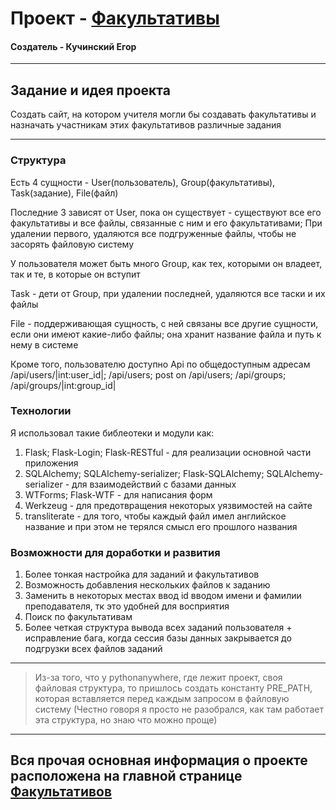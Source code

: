 # Проект - [Факультативы](http://supercereal.pythonanywhere.com)
#### Создатель - Кучинский Егор

----------------------------------------------------------------------------------------------------------------------------------------
## Задание и идея проекта
Создать сайт, на котором учителя могли бы создавать факультативы и назначать участникам этих факультативов различные задания

----------------------------------------------------------------------------------------------------------------------------------------
### Структура
Есть 4 сущности - User(пользователь), Group(факультативы), Task(задание), File(файл)

Последние 3 зависят от User, пока он существует - существуют все его факультативы и все файлы, связанные с ним и его факультативами; 
При удалении первого, удаляются все подгруженные файлы, чтобы не засорять файловую систему

У пользователя может быть много Group, как тех, которыми он владеет, так и те, в которые он вступит

Task - дети от Group, при удалении последней, удаляются все таски и их файлы

File - поддерживающая сущность, с ней связаны все другие сущности, если они имеют какие-либо файлы;
       она хранит название файла и путь к нему в системе

Кроме того, пользователю доступно Api по общедоступным адресам /api/users/|int:user_id|; /api/users; post on /api/users; /api/groups; /api/groups/|int:group_id|

### Технологии
Я использовал такие библеотеки и модули как:
1) Flask; Flask-Login; Flask-RESTful - для реализации основной части приложения
2) SQLAlchemy; SQLAlchemy-serializer; Flask-SQLAlchemy; SQLAlchemy-serializer - для взаимодействий с базами данных
3) WTForms; Flask-WTF - для написания форм
4) Werkzeug - для предотвращения некоторых уязвимостей на сайте
5) transliterate - для того, чтобы каждый файл имел английское название и при этом не терялся смысл его прошлого названия

### Возможности для доработки и развития
1) Более тонкая настройка для заданий и факультативов
3) Возможность добавления нескольких файлов к заданию
2) Заменить в некоторых местах ввод id вводом имени и фамилии преподавателя, тк это удобней для восприятия
4) Поиск по факультативам
5) Более четкая структура вывода всех заданий пользователя + исправление бага, когда сессия базы данных закрывается до подгрузки всех файлов заданий

----------------------------------------------------------------------------------------------------------------------------------------
> Из-за того, что у pythonanywhere, где лежит проект, своя файловая структура, 
> то пришлось создать константу PRE_PATH, которая вставляется перед каждым запросом в файловую систему
> (Честно говоря я просто не разобрался, как там работает эта структура, но знаю что можно проще)
----------------------------------------------------------------------------------------------------------------------------------------
## Вся прочая основная информация о проекте расположена на главной странице [Факультативов](http://supercereal.pythonanywhere.com)
